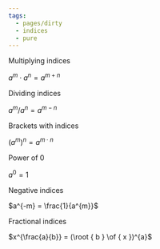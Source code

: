 ```yaml
---
tags:
  - pages/dirty
  - indices
  - pure
---
```



Multiplying indices

$a^{m} \cdot a^{n} = a^{m + n}$

Dividing indices

$a^{m}  / a ^{n} = a^{m - n}$

Brackets with indices

$(a^{m})^{n} = a ^{m \cdot n}$

Power of 0

$a^{0} = 1$

Negative indices

$a^{-m} = \frac{1}{a^{m}}$

Fractional indices

$x^{\frac{a}{b}} = (\root { b } \of { x })^{a}$

